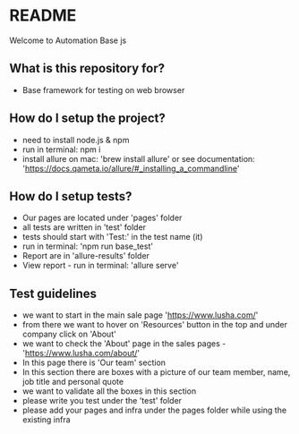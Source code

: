 # README #

Welcome to Automation Base js 

## What is this repository for? ##

* Base framework for testing on web browser

## How do I setup the project? ##

* need to install node.js & npm
* run in terminal: npm i
* install allure on mac: 'brew install allure' or see documentation: 'https://docs.qameta.io/allure/#_installing_a_commandline'

## How do I setup tests? ##

* Our pages are located under 'pages' folder
* all tests are written in 'test' folder
* tests should start with 'Test:' in the test name (it)
* run in terminal: 'npm run base_test'
* Report are in 'allure-results' folder
* View report - run in terminal: 'allure serve'

## Test guidelines ##

* we want to start in the main sale page 'https://www.lusha.com/'
* from there we want to hover on 'Resources' button in the top and under company click on 'About'
* we want to check the 'About' page in the sales pages - 'https://www.lusha.com/about/'
* In this page there is 'Our team' section 
* In this section there are boxes with a picture of our team member, name, job title and personal quote 
* we want to validate all the boxes in this section
* please write you test under the 'test' folder
* please add your pages and infra under the pages folder while using the existing infra
